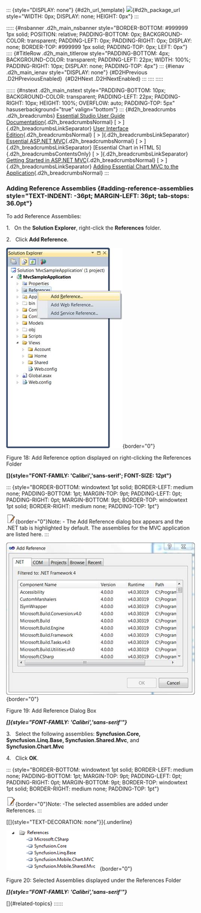 ::: {style="DISPLAY: none"}
[](ms-xhelp:///?Id=d2h_url_template){#d2h_url_template} ![](!package_url!){#d2h_package_url style="WIDTH: 0px; DISPLAY: none; HEIGHT: 0px"}
:::

::::: {#nsbanner .d2h_main_nsbanner style="BORDER-BOTTOM: #999999 1px solid; POSITION: relative; PADDING-BOTTOM: 0px; BACKGROUND-COLOR: transparent; PADDING-LEFT: 0px; PADDING-RIGHT: 0px; DISPLAY: none; BORDER-TOP: #999999 1px solid; PADDING-TOP: 0px; LEFT: 0px"}
:::: {#TitleRow .d2h_main_titlerow style="PADDING-BOTTOM: 4px; BACKGROUND-COLOR: transparent; PADDING-LEFT: 22px; WIDTH: 100%; PADDING-RIGHT: 10px; DISPLAY: none; PADDING-TOP: 4px"}
::: {#ienav .d2h_main_ienav style="DISPLAY: none"}
[](ms-xhelp:///?Id=e9e28e04-6ad0-4db3-9a78-79cc6f53cd9d){#D2HPrevious .D2HPreviousEnabled}  [](ms-xhelp:///?Id=87a2b859-00e5-4b16-b114-e6636f8dedf5){#D2HNext .D2HNextEnabled}
:::
::::
:::::

:::::: {#nstext .d2h_main_nstext style="PADDING-BOTTOM: 10px; BACKGROUND-COLOR: transparent; PADDING-LEFT: 22px; PADDING-RIGHT: 10px; HEIGHT: 100%; OVERFLOW: auto; PADDING-TOP: 5px" hasuserbackground="true" valign="bottom"}
::: {#d2h_breadcrumbs .d2h_breadcrumbs}
[Essential Studio User Guide Documentation](ms-xhelp:///?Id=12457748-09e3-4d74-a240-8e049cedf030){.d2h_breadcrumbsNormal} [ \> ]{.d2h_breadcrumbsLinkSeparator} [User Interface Edition](ms-xhelp:///?Id=c29296b7-531c-413b-a0ec-488ca1f7f669){.d2h_breadcrumbsNormal} [ \> ]{.d2h_breadcrumbsLinkSeparator} [Essential ASP.NET MVC](ms-xhelp:///?Id=4b14e7d1-65c4-4f67-b1aa-2c37709905a5){.d2h_breadcrumbsNormal} [ \> ]{.d2h_breadcrumbsLinkSeparator} [Essential Chart in HTML 5]{.d2h_breadcrumbsContentsOnly} [ \> ]{.d2h_breadcrumbsLinkSeparator} [Getting Started in ASP.NET MVC](ms-xhelp:///?Id=7be0cc3e-239f-44db-9c07-5f5ed873d123){.d2h_breadcrumbsNormal} [ \> ]{.d2h_breadcrumbsLinkSeparator} [Adding Essential Chart MVC to the Application](ms-xhelp:///?Id=e9e28e04-6ad0-4db3-9a78-79cc6f53cd9d){.d2h_breadcrumbsNormal}
:::

### Adding Reference Assemblies {#adding-reference-assemblies style="TEXT-INDENT: -36pt; MARGIN-LEFT: 36pt; tab-stops: 36.0pt"}

To add Reference Assemblies:

1.   On the **Solution Explorer**, right-click the **References** folder.

2.   Click **Add Reference**.

![](ImagesExt/image106_62.jpg){border="0"}

Figure 18: Add Reference option displayed on right-clicking the References Folder

**[]{style="FONT-FAMILY: 'Calibri','sans-serif'; FONT-SIZE: 12pt"}**  

::: {style="BORDER-BOTTOM: windowtext 1pt solid; BORDER-LEFT: medium none; PADDING-BOTTOM: 1pt; MARGIN-TOP: 9pt; PADDING-LEFT: 0pt; PADDING-RIGHT: 0pt; MARGIN-BOTTOM: 9pt; BORDER-TOP: windowtext 1pt solid; BORDER-RIGHT: medium none; PADDING-TOP: 1pt"}
 

![](ImagesExt/image106_5.jpg){border="0"}Note: - The Add Reference dialog box appears and the .NET tab is highlighted by default. The assemblies for the MVC application are listed here.
:::

![](ImagesExt/image106_44.jpg){border="0"}

Figure 19: Add Reference Dialog Box

***[]{style="FONT-FAMILY: 'Calibri','sans-serif'"}***  

3.   Select the following assemblies: **Syncfusion.Core, Syncfusion.Linq.Base, Syncfusion.Shared.Mvc**, and **Syncfusion.Chart.Mvc**

4.   Click **OK**.

::: {style="BORDER-BOTTOM: windowtext 1pt solid; BORDER-LEFT: medium none; PADDING-BOTTOM: 1pt; MARGIN-TOP: 9pt; PADDING-LEFT: 0pt; PADDING-RIGHT: 0pt; MARGIN-BOTTOM: 9pt; BORDER-TOP: windowtext 1pt solid; BORDER-RIGHT: medium none; PADDING-TOP: 1pt"}
 

![](ImagesExt/image106_5.jpg){border="0"}Note: -The selected assemblies are added under References.
:::

[[]{style="TEXT-DECORATION: none"}]{.underline}  

![Description: C:\\Users\\rubyp\\Documents\\Vol 4\\UGs\\UGFolderStructure\\User Interface\\Mobile MVC\\ref.png](ImagesExt/image106_63.png){border="0"}

Figure 20: Selected Assemblies displayed under the References Folder

***[]{style="FONT-FAMILY: 'Calibri','sans-serif'"}***  

[]{#related-topics}
::::::
